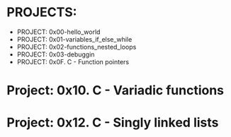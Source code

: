 # PROJECTS:

* PROJECT: 0x00-hello_world
* PROJECT: 0x01-variables_if_else_while
* PROJECT: 0x02-functions_nested_loops
* PROJECT: 0x03-debuggin
* PROJECT: 0x0F. C - Function pointers

# Project: 0x10. C - Variadic functions
# Project: 0x12. C - Singly linked lists
